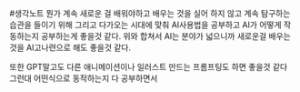 #생각노트 
뭔가 계속 새로운 걸 배워야하고 배우는 것을 실어 하지 않고
계속 탐구하는 습관을 들이기 위해
그리고 다가오는 시대에 맞춰 AI사용법을 공부하고
AI가 어떻게 작동하는지 공부하는게 좋을것 같다.
위와 합쳐서 AI는 분야가 넓으니까 새로운걸 배우는 것을 AI고나련으로 해도 좋을것 같다.

또한 GPT말고도 다른 애니메이션이나 일러스트 만드는 프롬프팅도 하면 좋을것 같다
그런대 어떤식으로 동작하는지 다 공부하면서 
